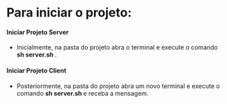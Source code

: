 # Para iniciar o projeto:


<h4>Iniciar Projeto Server</h4>

* Inicialmente, na pasta do projeto abra o terminal e execute o comando <b> sh server.sh </b>.

<h4>Iniciar Projeto Client</h4>

* Posteriormente, na pasta do projeto abra um novo terminal e execute o comando <b> sh server.sh </b> e receba a mensagem.
